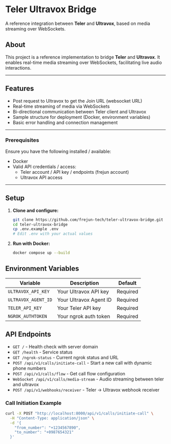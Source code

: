 # Teler Ultravox Bridge

A reference integration between **Teler** and **Ultravox**, based on media streaming over WebSockets.

## About

This project is a reference implementation to bridge **Teler** and **Ultravox**. It enables real-time media streaming over WebSockets, facilitating live audio interactions.

---

## Features

- Post request to Ultravox to get the Join URL (websocket URL)
- Real-time streaming of media via WebSockets
- Bi-directional communication between Teler client and Ultravox
- Sample structure for deployment (Docker, environment variables)
- Basic error handling and connection management

---

### Prerequisites

Ensure you have the following installed / available:

- Docker
- Valid API credentials / access:
  - Teler account / API key / endpoints (frejun account)
  - Ultravox API access

---

## Setup

1. **Clone and configure:**

   ```bash
   git clone https://github.com/frejun-tech/teler-ultravox-bridge.git
   cd teler-ultravox-bridge
   cp .env.example .env
   # Edit .env with your actual values
   ```

2. **Run with Docker:**
   ```bash
   docker compose up --build
   ```

## Environment Variables

| Variable            | Description            | Default  |
| ------------------- | ---------------------- | -------- |
| `ULTRAVOX_API_KEY`  | Your Ultravox API key  | Required |
| `ULTRAVOX_AGENT_ID` | Your Ultravox Agent ID | Required |
| `TELER_API_KEY`     | Your Teler API key     | Required |
| `NGROK_AUTHTOKEN`   | Your ngrok auth token  | Required |

## API Endpoints

- `GET /` - Health check with server domain
- `GET /health` - Service status
- `GET /ngrok-status` - Current ngrok status and URL
- `POST /api/v1/calls/initiate-call` - Start a new call with dynamic phone numbers
- `POST /api/v1/calls/flow` - Get call flow configuration
- `WebSocket /api/v1/calls/media-stream` - Audio streaming between teler and ultravox
- `POST /api/v1/webhooks/receiver` - Teler → Ultravox webhook receiver

### Call Initiation Example

```bash
curl -X POST "http://localhost:8000/api/v1/calls/initiate-call" \
  -H "Content-Type: application/json" \
  -d '{
    "from_number": "+1234567890",
    "to_number": "+0987654321"
  }'
```
